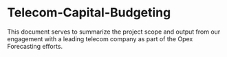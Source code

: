 # Telecom-Capital-Budgeting
This document serves to summarize the project scope and output from our engagement with a leading telecom company as part of the Opex Forecasting efforts.
